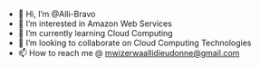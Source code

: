- 👋 Hi, I’m @Alli-Bravo
- 👀 I’m interested in Amazon Web Services
- 🌱 I’m currently learning Cloud Computing
- 💞️ I’m looking to collaborate on Cloud Computing Technologies
- 📫 How to reach me @ mwizerwaallidieudonne@gmail.com

<!---
Alli-Bravo/Alli-Bravo is a ✨ special ✨ repository because its `README.md` (this file) appears on your GitHub profile.
You can click the Preview link to take a look at your changes.
--->
